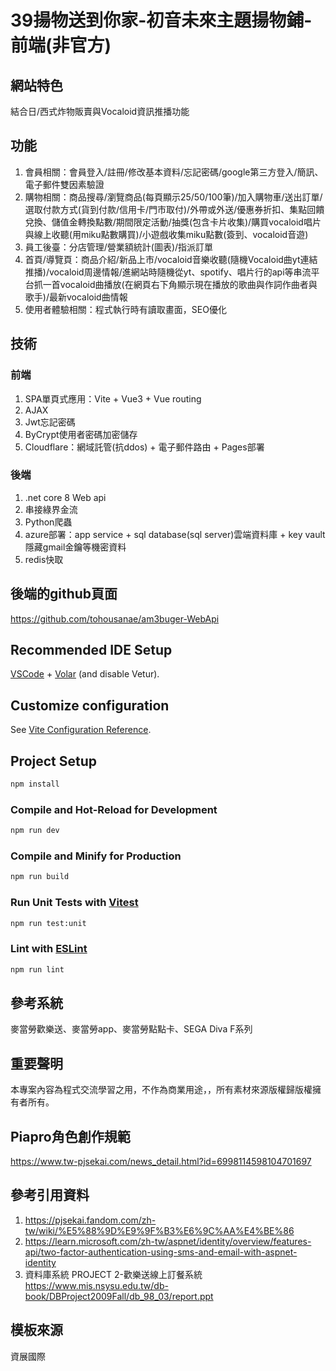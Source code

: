 # 39揚物送到你家-初音未來主題揚物鋪-前端(非官方)

## 網站特色
結合日/西式炸物販賣與Vocaloid資訊推播功能

## 功能
1. 會員相關：會員登入/註冊/修改基本資料/忘記密碼/google第三方登入/簡訊、電子郵件雙因素驗證
2. 購物相關：商品搜尋/瀏覽商品(每頁顯示25/50/100筆)/加入購物車/送出訂單/選取付款方式(貨到付款/信用卡/門市取付)/外帶或外送/優惠券折扣、集點回饋兌換、儲值金轉換點數/期間限定活動/抽獎(包含卡片收集)/購買vocaloid唱片與線上收聽(用miku點數購買)/小遊戲收集miku點數(簽到、vocaloid音遊)
4. 員工後臺：分店管理/營業額統計(圖表)/指派訂單
5. 首頁/導覽頁：商品介紹/新品上市/vocaloid音樂收聽(隨機Vocaloid曲yt連結推播)/vocaloid周邊情報/進網站時隨機從yt、spotify、唱片行的api等串流平台抓一首vocaloid曲播放(在網頁右下角顯示現在播放的歌曲與作詞作曲者與歌手)/最新vocaloid曲情報
6. 使用者體驗相關：程式執行時有讀取畫面，SEO優化

## 技術
### 前端
1. SPA單頁式應用：Vite + Vue3 + Vue routing
2. AJAX
3. Jwt忘記密碼
4. ByCrypt使用者密碼加密儲存
5. Cloudflare：網域託管(抗ddos) + 電子郵件路由 + Pages部署

### 後端
1. .net core 8 Web api
2. 串接綠界金流
3. Python爬蟲
4. azure部署：app service + sql database(sql server)雲端資料庫 + key vault隱藏gmail金鑰等機密資料
5. redis快取

## 後端的github頁面
https://github.com/tohousanae/am3buger-WebApi

## Recommended IDE Setup

[VSCode](https://code.visualstudio.com/) + [Volar](https://marketplace.visualstudio.com/items?itemName=Vue.volar) (and disable Vetur).

## Customize configuration

See [Vite Configuration Reference](https://vitejs.dev/config/).

## Project Setup

```sh
npm install
```

### Compile and Hot-Reload for Development

```sh
npm run dev
```

### Compile and Minify for Production

```sh
npm run build
```

### Run Unit Tests with [Vitest](https://vitest.dev/)

```sh
npm run test:unit
```

### Lint with [ESLint](https://eslint.org/)

```sh
npm run lint
```

## 參考系統
麥當勞歡樂送、麥當勞app、麥當勞點點卡、SEGA Diva F系列

## 重要聲明
本專案內容為程式交流學習之用，不作為商業用途，，所有素材來源版權歸版權擁有者所有。

## Piapro角色創作規範
https://www.tw-pjsekai.com/news_detail.html?id=6998114598104701697

## 參考引用資料
1. https://pjsekai.fandom.com/zh-tw/wiki/%E5%88%9D%E9%9F%B3%E6%9C%AA%E4%BE%86
2. https://learn.microsoft.com/zh-tw/aspnet/identity/overview/features-api/two-factor-authentication-using-sms-and-email-with-aspnet-identity
3. 資料庫系統 PROJECT 2-歡樂送線上訂餐系統 https://www.mis.nsysu.edu.tw/db-book/DBProject2009Fall/db_98_03/report.ppt

## 模板來源
資展國際
